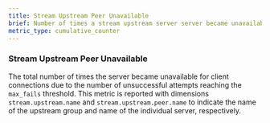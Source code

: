 ```yaml
---
title: Stream Upstream Peer Unavailable
brief: Number of times a stream upstream server server became unavailable for client connections
metric_type: cumulative_counter
---
```

### Stream Upstream Peer Unavailable
The total number of times the server became unavailable for client connections due to the number of unsuccessful
attempts reaching the `max_fails` threshold. This metric is reported with dimensions
`stream.upstream.name` and `stream.upstream.peer.name` to indicate the name of the upstream group and name of the
individual server, respectively.
